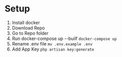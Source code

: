 # Setup

1. Install docker
2. Download Repo
3. Go to Repo folder
4. Run docker-compose up --builf
<code>docker-compose up</code>
5. Rename .env file
<code>mv .env.example .env</code>
6. Add App Key
<code>php artisan key:generate</code>
